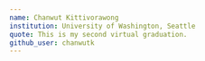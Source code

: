 ```yaml
---
name: Chanwut Kittivorawong
institution: University of Washington, Seattle
quote: This is my second virtual graduation.
github_user: chanwutk
---
```

